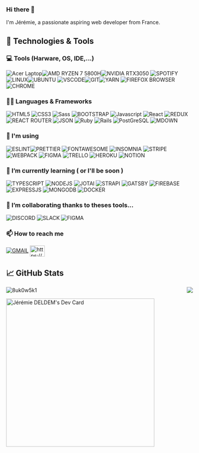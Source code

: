### Hi there 👋 

I'm Jérémie, a passionate aspiring web developer from France.

## 🔧 Technologies & Tools

### 💻 Tools (Harware, OS, IDE,...)

![Acer Laptop](https://img.shields.io/badge/acer%20Nitro%205-83B81A?style=for-the-badge&logo=acer&logoColor=white)![AMD RYZEN 7 5800H](https://img.shields.io/badge/AMD%20Ryzen_7_5800h-ED1C24?style=for-the-badge&logo=amd&logoColor=white)![NVIDIA RTX3050](https://img.shields.io/badge/NVIDIA-3050-76B900?style=for-the-badge&logo=nvidia&logoColor=white) ![SPOTIFY](https://img.shields.io/badge/Spotify-1ED760?&style=for-the-badge&logo=spotify&logoColor=white) <br/>
![LINUX](https://img.shields.io/badge/Linux-FCC624?style=for-the-badge&logo=linux&logoColor=black)![UBUNTU](https://img.shields.io/badge/Ubuntu-E95420?style=for-the-badge&logo=ubuntu&logoColor=white) ![VSCODE](https://img.shields.io/badge/Visual_Studio_Code-0078D4?style=for-the-badge&logo=visual%20studio%20code&logoColor=white)![GIT](https://img.shields.io/badge/GIT-E44C30?style=for-the-badge&logo=git&logoColor=white)![YARN](https://img.shields.io/badge/Yarn-2C8EBB?style=for-the-badge&logo=yarn&logoColor=white) ![FIREFOX BROWSER](https://img.shields.io/badge/Firefox_Browser-FF7139?style=for-the-badge&logo=Firefox-Browser&logoColor=white)![CHROME](https://img.shields.io/badge/Google_chrome-4285F4?style=for-the-badge&logo=Google-chrome&logoColor=white)

### 👨‍💻 Languages & Frameworks

![HTML5](https://img.shields.io/badge/HTML5-E34F26?style=for-the-badge&logo=html5&logoColor=white)
![CSS3](https://img.shields.io/badge/CSS3-1572B6?style=for-the-badge&logo=css3&logoColor=white)
![Sass](https://img.shields.io/badge/Sass-CC6699?style=for-the-badge&logo=sass&logoColor=white)
![BOOTSTRAP](https://img.shields.io/badge/Bootstrap-563D7C?style=for-the-badge&logo=bootstrap&logoColor=white)
![Javascript](https://img.shields.io/badge/JavaScript-323330?style=for-the-badge&logo=javascript&logoColor=F7DF1E)
![React](https://img.shields.io/badge/React-20232A?style=for-the-badge&logo=react&logoColor=61D)
![REDUX](https://img.shields.io/badge/Redux-593D88?style=for-the-badge&logo=redux&logoColor=white)
![REACT ROUTER](https://img.shields.io/badge/React_Router-CA4245?style=for-the-badge&logo=react-router&logoColor=white)
![JSON](https://img.shields.io/badge/json-5E5C5C?style=for-the-badge&logo=json&logoColor=white)
![Ruby](https://img.shields.io/badge/Ruby-CC342D?style=for-the-badge&logo=ruby&logoColor=white)
![Rails](https://img.shields.io/badge/Ruby_on_Rails-CC0000?style=for-the-badge&logo=ruby-on-rails&logoColor=white)
![PostGreSQL](https://img.shields.io/badge/PostgreSQL-316192?style=for-the-badge&logo=postgresql&logoColor=white)
![MDOWN](https://img.shields.io/badge/Markdown-000000?style=for-the-badge&logo=markdown&logoColor=white)

 
### 🔭 I'm using

![ESLINT](https://img.shields.io/badge/eslint-3A33D1?style=for-the-badge&logo=eslint&logoColor=white)![PRETTIER](https://img.shields.io/badge/prettier-1A2C34?style=for-the-badge&logo=prettier&logoColor=F7BA3E)
![FONTAWESOME](https://img.shields.io/badge/Font_Awesome-339AF0?style=for-the-badge&logo=fontawesome&logoColor=white) ![INSOMNIA](https://img.shields.io/badge/Insomnia-5849be?style=for-the-badge&logo=Insomnia&logoColor=white) ![STRIPE](https://img.shields.io/badge/Stripe-626CD9?style=for-the-badge&logo=Stripe&logoColor=white) ![WEBPACK](https://img.shields.io/badge/Webpack-8DD6F9?style=for-the-badge&logo=Webpack&logoColor=white) ![FIGMA](https://img.shields.io/badge/Figma-F24E1E?style=for-the-badge&logo=figma&logoColor=white) ![TRELLO](https://img.shields.io/badge/Trello-0052CC?style=for-the-badge&logo=trello&logoColor=white) ![HEROKU](https://img.shields.io/badge/Heroku-430098?style=for-the-badge&logo=heroku&logoColor=white) ![NOTION](https://img.shields.io/badge/Notion-000000?style=for-the-badge&logo=notion&logoColor=white) 

### 🌱 I’m currently learning ( or I'll be soon )

![TYPESCRIPT](https://img.shields.io/badge/TypeScript-007ACC?style=for-the-badge&logo=typescript&logoColor=white) ![NODEJS](https://img.shields.io/badge/Node.js-339933?style=for-the-badge&logo=nodedotjs&logoColor=white) ![JOTAI](https://img.shields.io/badge/Jotai-1071D3?style=for-the-badge&logo=joplin&logoColor=white) ![STRAPI](https://img.shields.io/badge/strapi-2e7eea?style=for-the-badge&logo=strapi&logoColor=white) ![GATSBY](https://img.shields.io/badge/Gatsby-663399?style=for-the-badge&logo=gatsby&logoColor=white) ![FIREBASE](https://img.shields.io/badge/firebase-ffca28?style=for-the-badge&logo=firebase&logoColor=black)
![EXPRESSJS](https://img.shields.io/badge/Express.js-000000?style=for-the-badge&logo=express&logoColor=white) ![MONGODB](https://img.shields.io/badge/MongoDB-4EA94B?style=for-the-badge&logo=mongodb&logoColor=white) ![DOCKER](https://img.shields.io/badge/Docker-2CA5E0?style=for-the-badge&logo=docker&logoColor=white)


### 👯 I’m collaborating thanks to theses tools...

![DISCORD](https://img.shields.io/badge/Discord-5865F2?style=for-the-badge&logo=discord&logoColor=white) ![SLACK](https://img.shields.io/badge/Slack-4A154B?style=for-the-badge&logo=slack&logoColor=white) ![FIGMA](https://img.shields.io/badge/Figma-F24E1E?style=for-the-badge&logo=figma&logoColor=white)

### 📫 How to reach me

<a href="mailto:jeremie.deldem@gmail.com" target="blank">![GMAIL](https://img.shields.io/badge/Gmail-D14836?style=for-the-badge&logo=gmail&logoColor=white)<a/>
<a href="https://linkedin.com/in/https://www.linkedin.com/in/j%c3%a9r%c3%a9mie-deldem-5b36b3217/" target="blank"><img align="center" src="https://raw.githubusercontent.com/rahuldkjain/github-profile-readme-generator/master/src/images/icons/Social/linked-in-alt.svg" alt="https://www.linkedin.com/in/j%c3%a9r%c3%a9mie-deldem-5b36b3217/" height="30" width="40" /></a>

## 📈 GitHub Stats

<a href='https://github.com/8UK0W5K1/8UK0W5K1'>
  <img align='right' src='https://github-readme-stats.vercel.app/api?username=8UK0W5K1&theme=vision-friendly-dark&include_all_commits=true'/>
</a>
 
 
<span align="right"> <img src="https://komarev.com/ghpvc/?username=8uk0w5k1&label=Profile%20views&color=0e75b6&style=flat" alt="8uk0w5k1" /> </span>

 
 <a href="https://app.daily.dev/8UK0W5K1"><img align="center" src="https://api.daily.dev/devcards/60f74c0becc242b4b01af83ba1558621.png?r=3o3" width="400" alt="Jérémie DELDEM's Dev Card"/></a>


<!--
**8UK0W5K1/8UK0W5K1** is a ✨ _special_ ✨ repository because its `README.md` (this file) appears on your GitHub profile.

Here are some ideas to get you started:

- 🔭 I’m currently working on ...
- 🌱 I’m currently learning ...
- 👯 I’m looking to collaborate on ...
- 🤔 I’m looking for help with ...
- 💬 Ask me about ...
- 📫 How to reach me: ...
- 😄 Pronouns: ...
- ⚡ Fun fact: ...
-->
